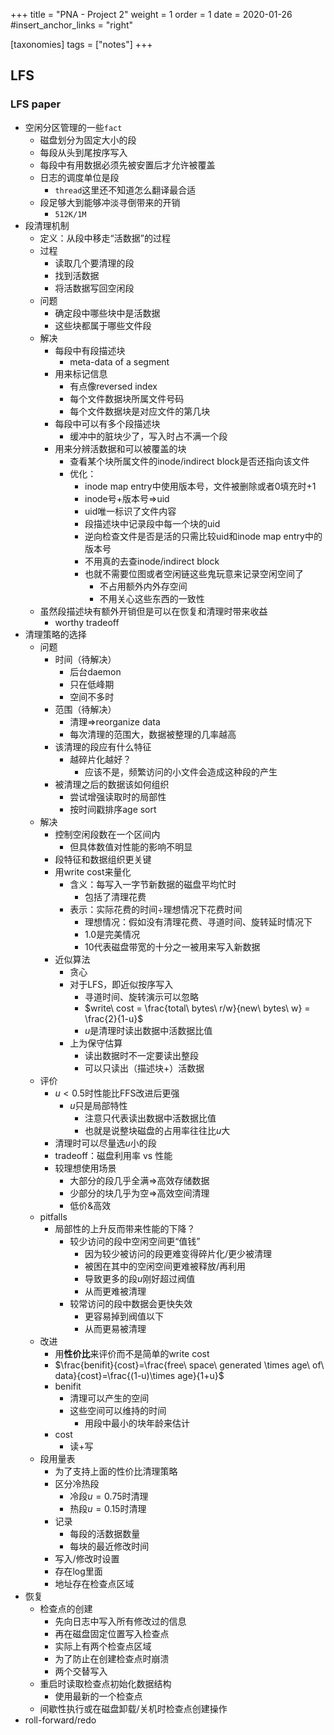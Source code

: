 +++
title = "PNA - Project 2"
weight = 1
order = 1
date = 2020-01-26
#insert_anchor_links = "right"

[taxonomies]
tags = ["notes"]
+++

## LFS

### LFS paper
- 空闲分区管理的一些`fact`
  - 磁盘划分为固定大小的段
  - 每段从头到尾按序写入
  - 每段中有用数据必须先被安置后才允许被覆盖
  - 日志的调度单位是段
    - `thread`这里还不知道怎么翻译最合适
  - 段足够大到能够冲淡寻倒带来的开销
    - `512K/1M`
- 段清理机制
  - 定义：从段中移走“活数据”的过程
  - 过程
    - 读取几个要清理的段
    - 找到活数据
    - 将活数据写回空闲段
  - 问题
    - 确定段中哪些块中是活数据
    - 这些块都属于哪些文件段
  - 解决
    - 每段中有段描述块
      - meta-data of a segment
    - 用来标记信息
      - 有点像reversed index
      - 每个文件数据块所属文件号码
      - 每个文件数据块是对应文件的第几块
    - 每段中可以有多个段描述块
      - 缓冲中的脏块少了，写入时占不满一个段
    - 用来分辨活数据和可以被覆盖的块
      - 查看某个块所属文件的inode/indirect block是否还指向该文件
      - 优化：
        - inode map entry中使用版本号，文件被删除或者0填充时+1
        - inode号+版本号=>uid
        - uid唯一标识了文件内容
        - 段描述块中记录段中每一个块的uid
        - 逆向检查文件是否是活的只需比较uid和inode map entry中的版本号
        - 不用真的去查inode/indirect block
        - 也就不需要位图或者空闲链这些鬼玩意来记录空闲空间了
          - 不占用额外内外存空间
          - 不用关心这些东西的一致性
  - 虽然段描述块有额外开销但是可以在恢复和清理时带来收益
    - worthy tradeoff
- 清理策略的选择
  - 问题
    - 时间（待解决）
      - 后台daemon
      - 只在低峰期
      - 空间不多时
    - 范围（待解决）
      - 清理=>reorganize data
      - 每次清理的范围大，数据被整理的几率越高
    - 该清理的段应有什么特征
      - 越碎片化越好？
        - 应该不是，频繁访问的小文件会造成这种段的产生
    - 被清理之后的数据该如何组织
      - 尝试增强读取时的局部性
      - 按时间戳排序age sort
  - 解决
    - 控制空闲段数在一个区间内
      - 但具体数值对性能的影响不明显
    - 段特征和数据组织更关键
    - 用write cost来量化
      - 含义：每写入一字节新数据的磁盘平均忙时
        - 包括了清理花费
      - 表示：实际花费的时间÷理想情况下花费时间
        - 理想情况：假如没有清理花费、寻道时间、旋转延时情况下
        - 1.0是完美情况
        - 10代表磁盘带宽的十分之一被用来写入新数据
    - 近似算法
      - 贪心
      - 对于LFS，即近似按序写入
        - 寻道时间、旋转演示可以忽略
        - $write\ cost = \frac{total\ bytes\ r/w}{new\ bytes\ w} = \frac{2}{1-u}$
        - $u$是清理时读出数据中活数据比值
      - 上为保守估算
        - 读出数据时不一定要读出整段
        - 可以只读出（描述块+）活数据
  - 评价
    - $u<0.5$时性能比FFS改进后更强
      - $u$只是局部特性
        - 注意只代表读出数据中活数据比值
        - 也就是说整块磁盘的占用率往往比$u$大
    - 清理时可以尽量选$u$小的段
    - tradeoff：磁盘利用率 vs 性能
    - 较理想使用场景
      - 大部分的段几乎全满=>高效存储数据
      - 少部分的块几乎为空=>高效空间清理
      - 低价&高效
  - pitfalls
    - 局部性的上升反而带来性能的下降？
      - 较少访问的段中空闲空间更“值钱”
        - 因为较少被访问的段更难变得碎片化/更少被清理
        - 被困在其中的空闲空间更难被释放/再利用
        - 导致更多的段$u$刚好超过阀值
        - 从而更难被清理
      - 较常访问的段中数据会更快失效
        - 更容易掉到阀值以下
        - 从而更易被清理
  - 改进
    - 用**性价比**来评价而不是简单的write cost
    - $\frac{benifit}{cost}=\frac{free\ space\ generated \times age\ of\ data}{cost}=\frac{(1-u)\times age}{1+u}$
    - benifit
      - 清理可以产生的空间
      - 这些空间可以维持的时间
        - 用段中最小的块年龄来估计
    - cost
      - 读+写
  - 段用量表
    - 为了支持上面的性价比清理策略
    - 区分冷热段
      - 冷段$u=0.75$时清理
      - 热段$u=0.15$时清理
    - 记录
      - 每段的活数据数量
      - 每块的最近修改时间
    - 写入/修改时设置
    - 存在log里面
    - 地址存在检查点区域
- 恢复
  - 检查点的创建
    - 先向日志中写入所有修改过的信息
    - 再在磁盘固定位置写入检查点
    - 实际上有两个检查点区域
    - 为了防止在创建检查点时崩溃
    - 两个交替写入
  - 重启时读取检查点初始化数据结构
    - 使用最新的一个检查点
  - 间歇性执行或在磁盘卸载/关机时检查点创建操作
- roll-forward/redo
  